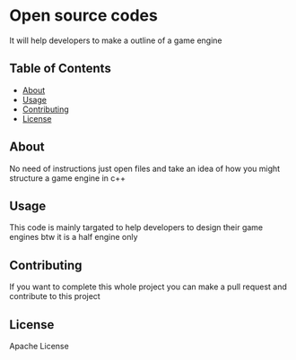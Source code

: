 # Open source codes

It will help developers to make a outline of a game engine

## Table of Contents

- [About](#about)
- [Usage](#usage)
- [Contributing](#contributing)
- [License](#license)

## About

No need of instructions just open files and take an idea of how you might structure a game engine in c++

## Usage

This code is mainly targated to help developers to design their game engines btw it is a half engine only

## Contributing

If you want to complete this whole project you can make a pull request and contribute to this project

## License

Apache License

